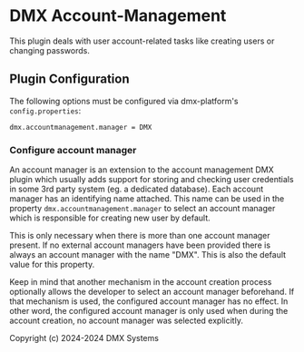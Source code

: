 
# DMX Account-Management

This plugin deals with user account-related tasks like creating users or changing passwords.

## Plugin Configuration

The following options must be configured via dmx-platform's `config.properties`:

```
dmx.accountmanagement.manager = DMX
```

### Configure account manager
An account manager is an extension to the account management DMX plugin which usually adds support for storing and
checking user credentials in some 3rd party system (eg. a dedicated database). Each account manager has an identifying
name attached. This name can be used in the property `dmx.accountmanagement.manager` to select an account manager which
is responsible for creating new user by default.

This is only necessary when there is more than one account manager present. If no external account managers have been
provided there is always an account manager with the name "DMX". This is also the default value for this property.

Keep in mind that another mechanism in the account creation process optionally allows the developer to select an
account manager beforehand. If that mechanism is used, the configured account manager has no effect. In other word,
the configured account manager is only used when during the account creation, no account manager was selected
explicitly. 

Copyright (c) 2024-2024 DMX Systems
